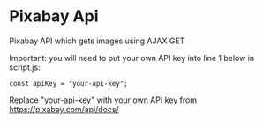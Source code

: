 # Pixabay Api
Pixabay API which gets images using AJAX GET

Important: you will need to put your own API key into line 1 below in script.js:
```
const apiKey = "your-api-key";
```

Replace "your-api-key" with your own API key from https://pixabay.com/api/docs/
